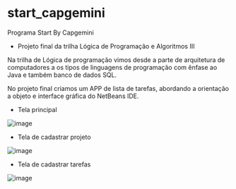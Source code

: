 # start_capgemini
Programa Start By Capgemini

* Projeto final da trilha Lógica de Programação e Algoritmos III

Na trilha de Lógica de programação vimos desde a parte de arquitetura de computadores a os tipos de linguagens de programação com ênfase ao Java e também banco de dados SQL.

No projeto final criamos um APP de lista de tarefas, abordando a orientação a objeto e interface gráfica do NetBeans IDE.

- Tela principal

![image](https://user-images.githubusercontent.com/86630795/231492879-34e3e0a6-9ee9-4548-ba7c-1f38a82c5b9a.png)

- Tela de cadastrar projeto

![image](https://user-images.githubusercontent.com/86630795/231493299-3310726f-3939-494d-ae8a-e1f811d73655.png)

- Tela de cadastrar tarefas

![image](https://user-images.githubusercontent.com/86630795/231493636-ddcaa6f4-0514-4278-af39-45c18c6d790a.png)
